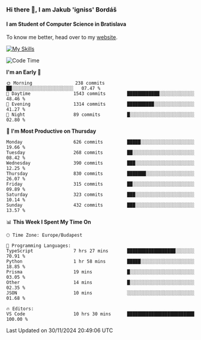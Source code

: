 ### Hi there 👋, I am Jakub 'igniss' Bordáš

#### I am Student of Computer Science in Bratislava
To know me better, head over to my [website](https://bordas.sk).

[![My Skills](https://skillicons.dev/icons?i=js,html,css,figma,svelte,java,kotlin,python,postgresql,typescript,nest,nodejs)](https://bordas.sk)


<!--START_SECTION:waka-->
![Code Time](http://img.shields.io/badge/Code%20Time-1%2C603%20hrs%2028%20mins-blue)

**I'm an Early 🐤** 

```text
🌞 Morning                238 commits         ██░░░░░░░░░░░░░░░░░░░░░░░   07.47 % 
🌆 Daytime                1543 commits        ████████████░░░░░░░░░░░░░   48.46 % 
🌃 Evening                1314 commits        ██████████░░░░░░░░░░░░░░░   41.27 % 
🌙 Night                  89 commits          █░░░░░░░░░░░░░░░░░░░░░░░░   02.80 % 
```
📅 **I'm Most Productive on Thursday** 

```text
Monday                   626 commits         █████░░░░░░░░░░░░░░░░░░░░   19.66 % 
Tuesday                  268 commits         ██░░░░░░░░░░░░░░░░░░░░░░░   08.42 % 
Wednesday                390 commits         ███░░░░░░░░░░░░░░░░░░░░░░   12.25 % 
Thursday                 830 commits         ███████░░░░░░░░░░░░░░░░░░   26.07 % 
Friday                   315 commits         ██░░░░░░░░░░░░░░░░░░░░░░░   09.89 % 
Saturday                 323 commits         ███░░░░░░░░░░░░░░░░░░░░░░   10.14 % 
Sunday                   432 commits         ███░░░░░░░░░░░░░░░░░░░░░░   13.57 % 
```


📊 **This Week I Spent My Time On** 

```text
🕑︎ Time Zone: Europe/Budapest

💬 Programming Languages: 
TypeScript               7 hrs 27 mins       ██████████████████░░░░░░░   70.91 % 
Python                   1 hr 58 mins        █████░░░░░░░░░░░░░░░░░░░░   18.85 % 
Prisma                   19 mins             █░░░░░░░░░░░░░░░░░░░░░░░░   03.05 % 
Other                    14 mins             █░░░░░░░░░░░░░░░░░░░░░░░░   02.35 % 
JSON                     10 mins             ░░░░░░░░░░░░░░░░░░░░░░░░░   01.68 % 

🔥 Editors: 
VS Code                  10 hrs 30 mins      █████████████████████████   100.00 % 
```


 Last Updated on 30/11/2024 20:49:06 UTC
<!--END_SECTION:waka-->
